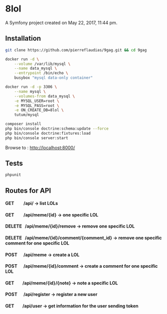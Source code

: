 8lol
====

A Symfony project created on May 22, 2017, 11:44 pm.

## Installation

```bash
git clone https://github.com/pierreflaudias/9gag.git && cd 9gag
```

```bash
docker run -d \
    --volume /var/lib/mysql \
    --name data_mysql \
    --entrypoint /bin/echo \
    busybox "mysql data-only container"
```

```bash
docker run -d -p 3306 \
    --name mysql \
    --volumes-from data_mysql \
    -e MYSQL_USER=root \
    -e MYSQL_PASS=root \
    -e ON_CREATE_DB=8lol \
    tutum/mysql
```

```bash
composer install
php bin/console doctrine:schema:update --force
php bin/console doctrine:fixtures:load
php bin/console server:start
```

Browse to : [http://localhost:8000/](http://localhost:8000/)

## Tests

```bash
phpunit
```

## Routes for API

#### GET &nbsp;&nbsp;&nbsp;&nbsp;&nbsp;&nbsp;&nbsp;&nbsp;/api/ -> list LOLs
#### GET &nbsp;&nbsp;&nbsp;&nbsp;&nbsp;&nbsp;&nbsp;&nbsp;/api/meme/{id} -> one specific LOL
#### DELETE &nbsp;&nbsp;/api/meme/{id}/remove -> remove one specific LOL
#### DELETE &nbsp;&nbsp;/api/meme/{id}/comment/{comment_id} -> remove one specific comment for one specific  LOL
#### POST &nbsp;&nbsp;&nbsp;&nbsp;&nbsp;/api/meme -> create a LOL
#### POST &nbsp;&nbsp;&nbsp;&nbsp;&nbsp;/api/meme/{id}/comment -> create a comment for one specific LOL
#### GET &nbsp;&nbsp;&nbsp;&nbsp;&nbsp;&nbsp;&nbsp;/api/meme/{id}/{note} -> note a specific LOL
#### POST &nbsp;&nbsp;&nbsp;&nbsp;&nbsp;/api/register -> register a new user
#### GET &nbsp;&nbsp;&nbsp;&nbsp;&nbsp;&nbsp;&nbsp;/api/user -> get information for the user sending token
